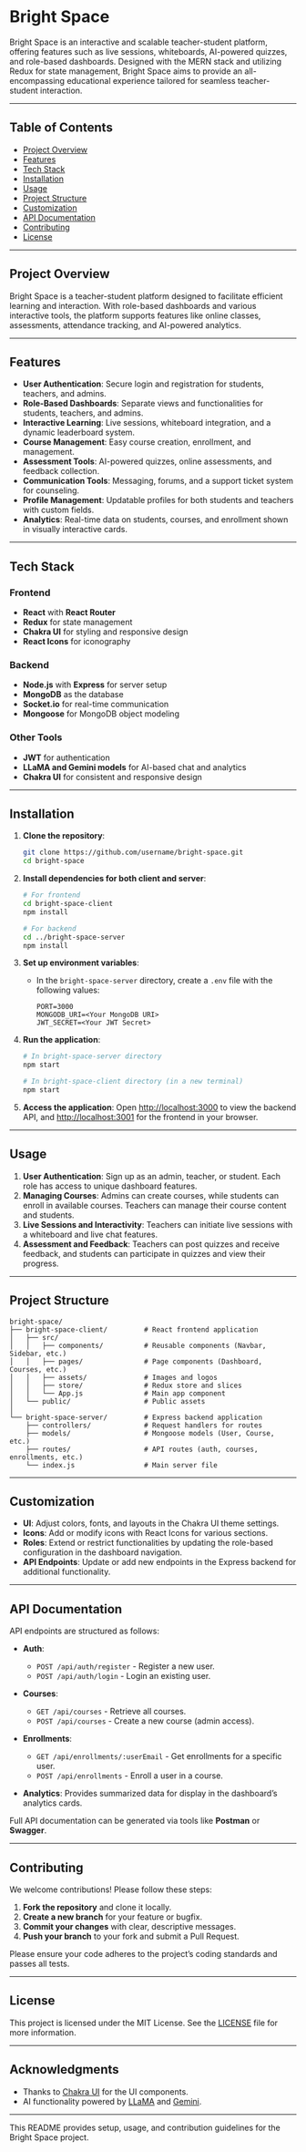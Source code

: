  
# Bright Space      
 
Bright Space is an interactive and scalable teacher-student platform, offering features such as live sessions, whiteboards, AI-powered quizzes, and role-based dashboards. Designed with the MERN stack and utilizing Redux for state management, Bright Space aims to provide an all-encompassing educational experience tailored for seamless teacher-student interaction.

---

## Table of Contents

- [Project Overview](#project-overview)
- [Features](#features)
- [Tech Stack](#tech-stack)
- [Installation](#installation)
- [Usage](#usage)
- [Project Structure](#project-structure)
- [Customization](#customization)
- [API Documentation](#api-documentation)
- [Contributing](#contributing)
- [License](#license)

---

## Project Overview

Bright Space is a teacher-student platform designed to facilitate efficient learning and interaction. With role-based dashboards and various interactive tools, the platform supports features like online classes, assessments, attendance tracking, and AI-powered analytics.

---

## Features

- **User Authentication**: Secure login and registration for students, teachers, and admins.
- **Role-Based Dashboards**: Separate views and functionalities for students, teachers, and admins.
- **Interactive Learning**: Live sessions, whiteboard integration, and a dynamic leaderboard system.
- **Course Management**: Easy course creation, enrollment, and management.
- **Assessment Tools**: AI-powered quizzes, online assessments, and feedback collection.
- **Communication Tools**: Messaging, forums, and a support ticket system for counseling.
- **Profile Management**: Updatable profiles for both students and teachers with custom fields.
- **Analytics**: Real-time data on students, courses, and enrollment shown in visually interactive cards.

---

## Tech Stack

### Frontend
- **React** with **React Router**
- **Redux** for state management
- **Chakra UI** for styling and responsive design
- **React Icons** for iconography

### Backend
- **Node.js** with **Express** for server setup
- **MongoDB** as the database
- **Socket.io** for real-time communication
- **Mongoose** for MongoDB object modeling

### Other Tools
- **JWT** for authentication
- **LLaMA and Gemini models** for AI-based chat and analytics
- **Chakra UI** for consistent and responsive design

---

## Installation

1. **Clone the repository**:
   ```bash
   git clone https://github.com/username/bright-space.git
   cd bright-space
   ```

2. **Install dependencies for both client and server**:
   ```bash
   # For frontend
   cd bright-space-client
   npm install

   # For backend
   cd ../bright-space-server
   npm install
   ```

3. **Set up environment variables**:
   - In the `bright-space-server` directory, create a `.env` file with the following values:
     ```
     PORT=3000
     MONGODB_URI=<Your MongoDB URI>
     JWT_SECRET=<Your JWT Secret>
     ```

4. **Run the application**:
   ```bash
   # In bright-space-server directory
   npm start

   # In bright-space-client directory (in a new terminal)
   npm start
   ```

5. **Access the application**:
   Open [http://localhost:3000](http://localhost:3000) to view the backend API, and [http://localhost:3001](http://localhost:3001) for the frontend in your browser.

---

## Usage

1. **User Authentication**: Sign up as an admin, teacher, or student. Each role has access to unique dashboard features.
2. **Managing Courses**: Admins can create courses, while students can enroll in available courses. Teachers can manage their course content and students.
3. **Live Sessions and Interactivity**: Teachers can initiate live sessions with a whiteboard and live chat features.
4. **Assessment and Feedback**: Teachers can post quizzes and receive feedback, and students can participate in quizzes and view their progress.

---

## Project Structure

```
bright-space/
├── bright-space-client/         # React frontend application
│   ├── src/
│   │   ├── components/          # Reusable components (Navbar, Sidebar, etc.)
│   │   ├── pages/               # Page components (Dashboard, Courses, etc.)
│   │   ├── assets/              # Images and logos
│   │   ├── store/               # Redux store and slices
│   │   └── App.js               # Main app component
│   └── public/                  # Public assets
│
└── bright-space-server/         # Express backend application
    ├── controllers/             # Request handlers for routes
    ├── models/                  # Mongoose models (User, Course, etc.)
    ├── routes/                  # API routes (auth, courses, enrollments, etc.)
    └── index.js                 # Main server file
```

---

## Customization

- **UI**: Adjust colors, fonts, and layouts in the Chakra UI theme settings.
- **Icons**: Add or modify icons with React Icons for various sections.
- **Roles**: Extend or restrict functionalities by updating the role-based configuration in the dashboard navigation.
- **API Endpoints**: Update or add new endpoints in the Express backend for additional functionality.

---

## API Documentation

API endpoints are structured as follows:

- **Auth**: 
  - `POST /api/auth/register` - Register a new user.
  - `POST /api/auth/login` - Login an existing user.
  
- **Courses**:
  - `GET /api/courses` - Retrieve all courses.
  - `POST /api/courses` - Create a new course (admin access).

- **Enrollments**:
  - `GET /api/enrollments/:userEmail` - Get enrollments for a specific user.
  - `POST /api/enrollments` - Enroll a user in a course.

- **Analytics**: Provides summarized data for display in the dashboard’s analytics cards.

Full API documentation can be generated via tools like **Postman** or **Swagger**.

---

## Contributing

We welcome contributions! Please follow these steps:

1. **Fork the repository** and clone it locally.
2. **Create a new branch** for your feature or bugfix.
3. **Commit your changes** with clear, descriptive messages.
4. **Push your branch** to your fork and submit a Pull Request.

Please ensure your code adheres to the project’s coding standards and passes all tests.

---

## License

This project is licensed under the MIT License. See the [LICENSE](LICENSE) file for more information.

---

## Acknowledgments

- Thanks to [Chakra UI](https://chakra-ui.com) for the UI components.
- AI functionality powered by [LLaMA](https://ai.facebook.com/llama/) and [Gemini](https://www.google.com).

---

This README provides setup, usage, and contribution guidelines for the Bright Space project.
